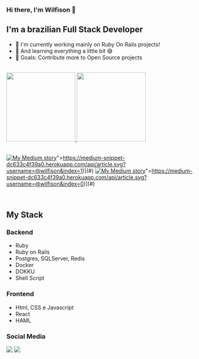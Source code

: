 ### Hi there, I'm Wilfison 👋


## I'm a brazilian Full Stack Developer

- 🔭 I'm currently working mainly on Ruby On Rails projects!
- 🌱 And learning everything a little bit 😅
- 🥅 Goals: Contribute more to Open Source projects

<br/>
<div>
  <a href="https://github.com/wilfison" style="width: 100%;">
    <img height="180em" src="https://github-readme-stats.vercel.app/api?username=wilfison&show_icons=true&theme=dracula&include_all_commits=true&count_private=true&hide_border=true"/>
    <img height="180em" src="https://github-readme-stats.vercel.app/api/top-langs/?username=wilfison&layout=compact&langs_count=7&theme=dracula&hide_border=true""/>
  </a>
</div>

<br/>

[![My Medium story](@wilfison&index=1)](#)">https://medium-snippet-dc633c4f39a0.herokuapp.com/api/article.svg?username=@wilfison&index=1)](#)
[![My Medium story](@wilfison&index=0)](#)">https://medium-snippet-dc633c4f39a0.herokuapp.com/api/article.svg?username=@wilfison&index=0)](#)

<br/>

## My Stack
### Backend

- Ruby
- Ruby on Rails
- Postgres, SQLServer, Redis
- Docker
- DOKKU
- Shell Script

### Frontend
- Html, CSS e Javascript
- React
- HAML

### Social Media
 
<div style="display: block"> 
  <a href="https://instagram.com/wilfison" target="_blank"><img src="https://img.shields.io/badge/-Instagram-%23E4405F?style=for-the-badge&logo=instagram&logoColor=white" target="_blank"></a>
  <a href="https://www.linkedin.com/in/wilfison" target="_blank"><img src="https://img.shields.io/badge/-LinkedIn-%230077B5?style=for-the-badge&logo=linkedin&logoColor=white" target="_blank"></a> 
</div>
